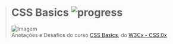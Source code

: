 ># **CSS Basics** ![progress](http://progressed.io/bar/0?title=completed "progress")
> ![Imagem](https://prod-edxapp.edx-cdn.org/asset-v1:W3Cx+CSS.0x+3T2018+type@thumbnail+block@course_image-png-375x200.jpg)  
> Anotações e Desafios do curso [CSS Basics](https://courses.edx.org/courses/course-v1:W3Cx+CSS.0x+3T2018/course/), do [W3Cx -  CSS.0x](https://www.edx.org/)

